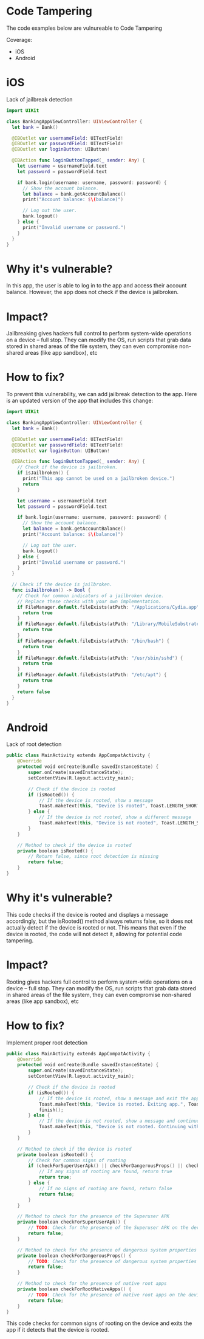 # Code Tampering

The code examples below are vulnureable to Code Tampering

Coverage:

- iOS
- Android

# iOS

Lack of jailbreak detection

```swift
import UIKit

class BankingAppViewController: UIViewController {
  let bank = Bank()

  @IBOutlet var usernameField: UITextField!
  @IBOutlet var passwordField: UITextField!
  @IBOutlet var loginButton: UIButton!

  @IBAction func loginButtonTapped(_ sender: Any) {
    let username = usernameField.text
    let password = passwordField.text

    if bank.login(username: username, password: password) {
      // Show the account balance.
      let balance = bank.getAccountBalance()
      print("Account balance: $\(balance)")

      // Log out the user.
      bank.logout()
    } else {
      print("Invalid username or password.")
    }
  }
}
```

# Why it's vulnerable?
In this app, the user is able to log in to the app and access their account balance. However, the app does not check if the device is jailbroken.

# Impact?
Jailbreaking gives hackers full control to perform system-wide operations on a device – full stop. They can modify the OS, run scripts that grab data stored in shared areas of the file system, they can even compromise non-shared areas (like app sandbox), etc

# How to fix?

To prevent this vulnerability, we can add jailbreak detection to the app. Here is an updated version of the app that includes this change:

```swift
import UIKit

class BankingAppViewController: UIViewController {
  let bank = Bank()

  @IBOutlet var usernameField: UITextField!
  @IBOutlet var passwordField: UITextField!
  @IBOutlet var loginButton: UIButton!

  @IBAction func loginButtonTapped(_ sender: Any) {
    // Check if the device is jailbroken.
    if isJailbroken() {
      print("This app cannot be used on a jailbroken device.")
      return
    }

    let username = usernameField.text
    let password = passwordField.text

    if bank.login(username: username, password: password) {
      // Show the account balance.
      let balance = bank.getAccountBalance()
      print("Account balance: $\(balance)")

      // Log out the user.
      bank.logout()
    } else {
      print("Invalid username or password.")
    }
  }

  // Check if the device is jailbroken.
  func isJailbroken() -> Bool {
    // Check for common indicators of a jailbroken device.
    // Replace these checks with your own implementation.
    if FileManager.default.fileExists(atPath: "/Applications/Cydia.app") {
      return true
    }
    if FileManager.default.fileExists(atPath: "/Library/MobileSubstrate/MobileSubstrate.dylib") {
      return true
    }
    if FileManager.default.fileExists(atPath: "/bin/bash") {
      return true
    }
    if FileManager.default.fileExists(atPath: "/usr/sbin/sshd") {
      return true
    }
    if FileManager.default.fileExists(atPath: "/etc/apt") {
      return true
    }
    return false
  }
}
```

# Android

Lack of root detection

```kotlin
public class MainActivity extends AppCompatActivity {
    @Override
    protected void onCreate(Bundle savedInstanceState) {
        super.onCreate(savedInstanceState);
        setContentView(R.layout.activity_main);

        // Check if the device is rooted
        if (isRooted()) {
            // If the device is rooted, show a message
            Toast.makeText(this, "Device is rooted", Toast.LENGTH_SHORT).show();
        } else {
            // If the device is not rooted, show a different message
            Toast.makeText(this, "Device is not rooted", Toast.LENGTH_SHORT).show();
        }
    }

    // Method to check if the device is rooted
    private boolean isRooted() {
        // Return false, since root detection is missing
        return false;
    }
}
```

# Why it's vulnerable?
This code checks if the device is rooted and displays a message accordingly, but the isRooted() method always returns false, so it does not actually detect if the device is rooted or not. This means that even if the device is rooted, the code will not detect it, allowing for potential code tampering.

# Impact?
Rooting gives hackers full control to perform system-wide operations on a device – full stop. They can modify the OS, run scripts that grab data stored in shared areas of the file system, they can even compromise non-shared areas (like app sandbox), etc

# How to fix?
Implement proper root detection

```kotlin
public class MainActivity extends AppCompatActivity {
    @Override
    protected void onCreate(Bundle savedInstanceState) {
        super.onCreate(savedInstanceState);
        setContentView(R.layout.activity_main);

        // Check if the device is rooted
        if (isRooted()) {
            // If the device is rooted, show a message and exit the app
            Toast.makeText(this, "Device is rooted. Exiting app.", Toast.LENGTH_SHORT).show();
            finish();
        } else {
            // If the device is not rooted, show a message and continue with app functionality
            Toast.makeText(this, "Device is not rooted. Continuing with app.", Toast.LENGTH_SHORT).show();
        }
    }

    // Method to check if the device is rooted
    private boolean isRooted() {
        // Check for common signs of rooting
        if (checkForSuperUserApk() || checkForDangerousProps() || checkForRootNativeApps()) {
            // If any signs of rooting are found, return true
            return true;
        } else {
            // If no signs of rooting are found, return false
            return false;
        }
    }

    // Method to check for the presence of the Superuser APK
    private boolean checkForSuperUserApk() {
        // TODO: Check for the presence of the Superuser APK on the device
        return false;
    }

    // Method to check for the presence of dangerous system properties
    private boolean checkForDangerousProps() {
        // TODO: Check for the presence of dangerous system properties on the device
        return false;
    }

    // Method to check for the presence of native root apps
    private boolean checkForRootNativeApps() {
        // TODO: Check for the presence of native root apps on the device
        return false;
    }
}
```

This code checks for common signs of rooting on the device and exits the app if it detects that the device is rooted.

